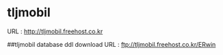 # tljmobil
URL : http://tljmobil.freehost.co.kr

##tljmobil database ddl download
URL : ftp://tljmobil.freehost.co.kr/ERwin
